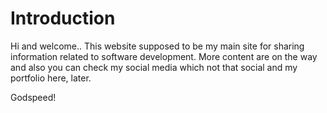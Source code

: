 # Introduction


Hi and welcome.. This website supposed to be my main site for sharing information related to software development.
More content are on the way and also you can check my social media which not that social and my portfolio here, later.

Godspeed!
